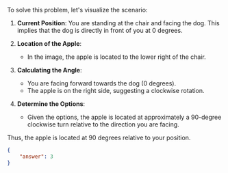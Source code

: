 To solve this problem, let's visualize the scenario:

1. **Current Position**: You are standing at the chair and facing the dog. This implies that the dog is directly in front of you at 0 degrees.

2. **Location of the Apple**: 
   - In the image, the apple is located to the lower right of the chair.

3. **Calculating the Angle**:
   - You are facing forward towards the dog (0 degrees).
   - The apple is on the right side, suggesting a clockwise rotation.

4. **Determine the Options**:
   - Given the options, the apple is located at approximately a 90-degree clockwise turn relative to the direction you are facing.

Thus, the apple is located at 90 degrees relative to your position.

```json
{
    "answer": 3
}
```